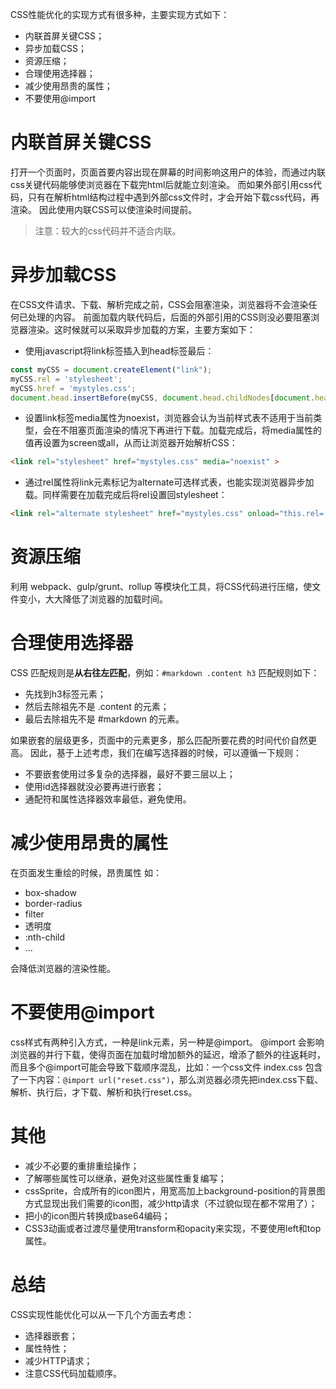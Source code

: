 CSS性能优化的实现方式有很多种，主要实现方式如下：

- 内联首屏关键CSS；
- 异步加载CSS；
- 资源压缩；
- 合理使用选择器；
- 减少使用昂贵的属性；
- 不要使用@import
# 内联首屏关键CSS
打开一个页面时，页面首要内容出现在屏幕的时间影响这用户的体验，而通过内联css关键代码能够使浏览器在下载完html后就能立刻渲染。
而如果外部引用css代码，只有在解析html结构过程中遇到外部css文件时，才会开始下载css代码，再渲染。
因此使用内联CSS可以使渲染时间提前。
> 注意：较大的css代码并不适合内联。

# 异步加载CSS
在CSS文件请求、下载、解析完成之前，CSS会阻塞渲染，浏览器将不会渲染任何已处理的内容。
前面加载内联代码后，后面的外部引用的CSS则没必要阻塞浏览器渲染。这时候就可以采取异步加载的方案，主要方案如下：

- 使用javascript将link标签插入到head标签最后：
```javascript
const myCSS = document.createElement("link");
myCSS.rel = 'stylesheet';
myCSS.href = 'mystyles.css';
document.head.insertBefore(myCSS, document.head.childNodes[document.head.childNodes.length-1].nextSibling);
```

- 设置link标签media属性为noexist，浏览器会认为当前样式表不适用于当前类型，会在不阻塞页面渲染的情况下再进行下载。加载完成后，将media属性的值再设置为screen或all，从而让浏览器开始解析CSS：
```html
<link rel="stylesheet" href="mystyles.css" media="noexist" >
```

- 通过rel属性将link元素标记为alternate可选样式表，也能实现浏览器异步加载。同样需要在加载完成后将rel设置回stylesheet：
```html
<link rel="alternate stylesheet" href="mystyles.css" onload="this.rel='stylesheet'" >
```
# 资源压缩
利用 webpack、gulp/grunt、rollup 等模块化工具，将CSS代码进行压缩，使文件变小，大大降低了浏览器的加载时间。
# 合理使用选择器
CSS 匹配规则是**从右往左匹配**，例如：`#markdown .content h3` 匹配规则如下：

- 先找到h3标签元素；
- 然后去除祖先不是 .content 的元素；
- 最后去除祖先不是 #markdown 的元素。

如果嵌套的层级更多，页面中的元素更多，那么匹配所要花费的时间代价自然更高。
因此，基于上述考虑，我们在编写选择器的时候，可以遵循一下规则：

- 不要嵌套使用过多复杂的选择器，最好不要三层以上；
- 使用id选择器就没必要再进行嵌套；
- 通配符和属性选择器效率最低，避免使用。
# 减少使用昂贵的属性
在页面发生重绘的时候，昂贵属性 如：

- box-shadow
- border-radius
- filter
- 透明度
- :nth-child
- ...

会降低浏览器的渲染性能。
# 不要使用@import
css样式有两种引入方式，一种是link元素，另一种是@import。
@import 会影响浏览器的并行下载，使得页面在加载时增加额外的延迟，增添了额外的往返耗时，而且多个@import可能会导致下载顺序混乱，比如：一个css文件 index.css 包含了一下内容：`@import url("reset.css")`，那么浏览器必须先把index.css下载、解析、执行后，才下载、解析和执行reset.css。
# 其他

- 减少不必要的重排重绘操作；
- 了解哪些属性可以继承，避免对这些属性重复编写；
- cssSprite，合成所有的icon图片，用宽高加上background-position的背景图方式显现出我们需要的icon图，减少http请求（不过貌似现在都不常用了）；
- 把小的icon图片转换成base64编码；
- CSS3动画或者过渡尽量使用transform和opacity来实现，不要使用left和top属性。
# 总结
CSS实现性能优化可以从一下几个方面去考虑：

- 选择器嵌套；
- 属性特性；
- 减少HTTP请求；
- 注意CSS代码加载顺序。

